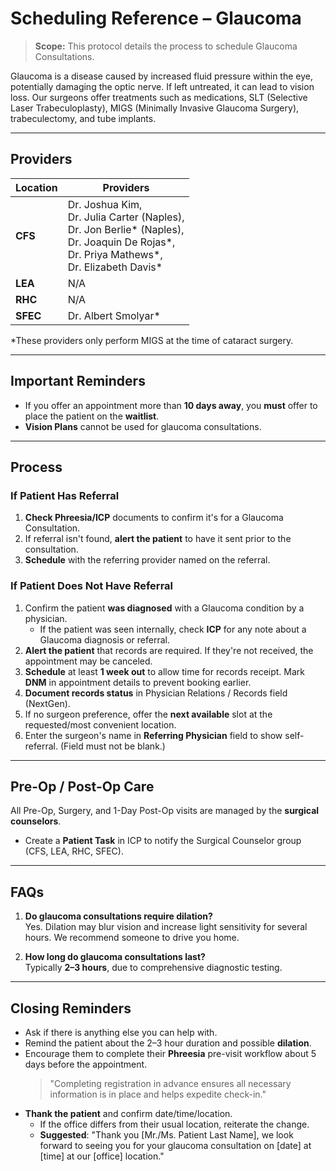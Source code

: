 # Scheduling Reference – Glaucoma

> **Scope:** This protocol details the process to schedule Glaucoma Consultations.

Glaucoma is a disease caused by increased fluid pressure within the eye, potentially damaging the optic nerve. If left untreated, it can lead to vision loss. Our surgeons offer treatments such as medications, SLT (Selective Laser Trabeculoplasty), MIGS (Minimally Invasive Glaucoma Surgery), trabeculectomy, and tube implants.

---

## Providers

| Location | Providers                                                                                       |
|----------|-------------------------------------------------------------------------------------------------|
| **CFS**  | Dr. Joshua Kim,<br>Dr. Julia Carter (Naples),<br>Dr. Jon Berlie* (Naples),<br>Dr. Joaquin De Rojas*,<br>Dr. Priya Mathews*,<br>Dr. Elizabeth Davis*                                          |
| **LEA**  | N/A                                                                                             |
| **RHC**  | N/A                                                                                             |
| **SFEC** | Dr. Albert Smolyar*                                                              |

*These providers only perform MIGS at the time of cataract surgery.

---

## Important Reminders

- If you offer an appointment more than **10 days away**, you **must** offer to place the patient on the **waitlist**.  
- **Vision Plans** cannot be used for glaucoma consultations.

---

## Process

### If Patient Has Referral
1. **Check Phreesia/ICP** documents to confirm it's for a Glaucoma Consultation.  
2. If referral isn't found, **alert the patient** to have it sent prior to the consultation.  
3. **Schedule** with the referring provider named on the referral.

### If Patient Does **Not** Have Referral
1. Confirm the patient **was diagnosed** with a Glaucoma condition by a physician.
   - If the patient was seen internally, check **ICP** for any note about a Glaucoma diagnosis or referral.  
2. **Alert the patient** that records are required. If they're not received, the appointment may be canceled.  
3. **Schedule** at least **1 week out** to allow time for records receipt. Mark **DNM** in appointment details to prevent booking earlier.  
4. **Document records status** in Physician Relations / Records field (NextGen).  
5. If no surgeon preference, offer the **next available** slot at the requested/most convenient location.  
6. Enter the surgeon's name in **Referring Physician** field to show self-referral. (Field must not be blank.)

---

## Pre-Op / Post-Op Care

All Pre-Op, Surgery, and 1-Day Post-Op visits are managed by the **surgical counselors**.  
- Create a **Patient Task** in ICP to notify the Surgical Counselor group (CFS, LEA, RHC, SFEC).

---

## FAQs

1. **Do glaucoma consultations require dilation?**  
   Yes. Dilation may blur vision and increase light sensitivity for several hours. We recommend someone to drive you home.

2. **How long do glaucoma consultations last?**  
   Typically **2–3 hours**, due to comprehensive diagnostic testing.

---

## Closing Reminders

- Ask if there is anything else you can help with.  
- Remind the patient about the 2–3 hour duration and possible **dilation**.  
- Encourage them to complete their **Phreesia** pre-visit workflow about 5 days before the appointment.  
  > "Completing registration in advance ensures all necessary information is in place and helps expedite check-in."  
- **Thank the patient** and confirm date/time/location.  
  - If the office differs from their usual location, reiterate the change.  
  - **Suggested**: "Thank you [Mr./Ms. Patient Last Name], we look forward to seeing you for your glaucoma consultation on [date] at [time] at our [office] location." 